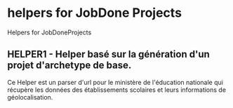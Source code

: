 # helpers for JobDone Projects
Helpers for JobDoneProjects

## HELPER1 - Helper basé sur la génération d'un projet d'archetype de base.
Ce Helper est un parser d'url pour le ministère de l'éducation nationale qui récupère les données des établissements scolaires et leurs informations de géolocalisation.
